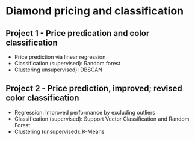 # Diamond pricing and classification

## Project 1 - Price predication and color classification
- Price prediction via linear regression
- Classification (supervised): Random forest
- Clustering unsupervised): DBSCAN


## Project 2 - Price prediction, improved; revised color classification
 - Regression: Improved performance by excluding outliers
 - Classification (supervised): Support Vector Classification and Random Forest
 - Clustering (unsupervised): K-Means 
